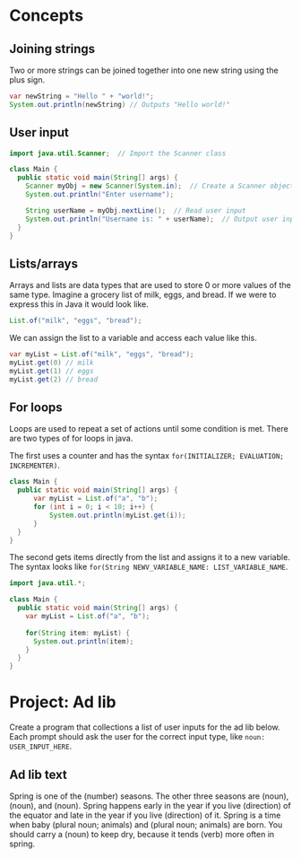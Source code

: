 # Concepts

## Joining strings
Two or more strings can be joined together into one new string using the plus sign.

```java
var newString = "Hello " + "world!";
System.out.println(newString) // Outputs "Hello world!"
```

## User input
```java
import java.util.Scanner;  // Import the Scanner class

class Main {
  public static void main(String[] args) {
    Scanner myObj = new Scanner(System.in);  // Create a Scanner object
    System.out.println("Enter username");

    String userName = myObj.nextLine();  // Read user input
    System.out.println("Username is: " + userName);  // Output user input
  }
}
```

## Lists/arrays
Arrays and lists are data types that are used to store 0 or more values of the same type.  Imagine a grocery list of milk, eggs, and bread.  If we were to express this in Java it would look like.

```java
List.of("milk", "eggs", "bread");
```

We can assign the list to a variable and access each value like this.
```java
var myList = List.of("milk", "eggs", "bread");
myList.get(0) // milk
myList.get(1) // eggs
myList.get(2) // bread
```

## For loops
Loops are used to repeat a set of actions until some condition is met. There are two types of for loops in java.  

The first uses a counter and has the syntax `for(INITIALIZER; EVALUATION; INCREMENTER)`.
```java
class Main {
  public static void main(String[] args) {
      var myList = List.of("a", "b");
      for (int i = 0; i < 10; i++) {
          System.out.println(myList.get(i));
      }
  }
}
```

The second gets items directly from the list and assigns it to a new variable.  The syntax looks like `for(String NEWV_VARIABLE_NAME: LIST_VARIABLE_NAME`.
```java
import java.util.*;

class Main {
  public static void main(String[] args) {
    var myList = List.of("a", "b");
    
    for(String item: myList) {
      System.out.println(item);
    }
  }
}
```

# Project: Ad lib
Create a program that collections a list of user inputs for the ad lib below. Each prompt should 
ask the user for the correct input type, like `noun: USER_INPUT_HERE`.  

## Ad lib text
Spring is one of the (number) seasons. The other three seasons are (noun), (noun), and (noun). 
Spring happens early in the year if you live (direction) of the equator and late in the year if you
live (direction) of it. Spring is a time when baby (plural noun; animals) and (plural noun; animals)
are born. You should carry a (noun) to keep dry, because it tends (verb) more often in spring.